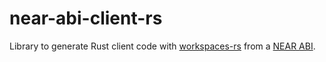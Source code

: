 # near-abi-client-rs

Library to generate Rust client code with [workspaces-rs](https://github.com/near/workspaces-rs) from a [NEAR ABI](https://github.com/near/abi).
